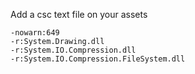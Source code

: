 Add a csc text file on your assets

```
-nowarn:649
-r:System.Drawing.dll
-r:System.IO.Compression.dll
-r:System.IO.Compression.FileSystem.dll
```